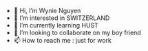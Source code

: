 - 👋 Hi, I’m Wynie Nguyen
- 👀 I’m interested in SWITZERLAND
- 🌱 I’m currently learning HUST
- 💞️ I’m looking to collaborate on my boy friend
- 📫 How to reach me : just for work

<!---
DorisMarry/DorisMarry is a ✨ special ✨ repository because its `README.md` (this file) appears on your GitHub profile.
You can click the Preview link to take a look at your changes.
--->
